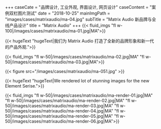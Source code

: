 +++
caseCate = "品牌设计, 工业外观, 界面设计, 网页设计"
caseContent = "案例双栏图片测试"
date = "2018-10-25"
mainImgPath = "images/cases/matrixaudio/ma-04.jpg"
subTitle = "Matrix Audio 新品牌与全线产品设计"
title = "Matrix Audio"
+++
{{< fluid_imgs
"fl w-100|/images/cases/matrixaudio/ma-01.jpg|MA">}}

{{< hugeText
"hugeText|我们为 Matrix Audio 打造了全新的品牌形象和新一代的产品外观.">}}

{{< fluid_imgs
"fl w-50|/images/cases/matrixaudio/ma-02.jpg|MA"
"fl w-50|/images/cases/matrixaudio/ma-03.jpg|MA">}}

{{< figure src="/images/cases/matrixaudio/ma-051.jpg" >}}

{{< hugeText
"hugeText|We rendered lot of stunning images for the new Element Serise.">}}

{{< fluid_imgs
"fl w-50|/images/cases/matrixaudio/ma-render-01.jpg|MA"
"fl w-50|/images/cases/matrixaudio/ma-render-02.jpg|MA"
"fl w-50|/images/cases/matrixaudio/ma-render-03.jpg|MA"
"fl w-50|/images/cases/matrixaudio/ma-render-04.jpg|MA"
"fl w-50|/images/cases/matrixaudio/ma-render-05.jpg|MA"
"fl w-50|/images/cases/matrixaudio/ma-render-06.jpg|MA">}}